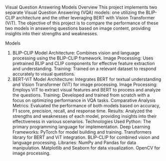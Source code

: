 Visual Question Answering Models
Overview
This project implements two separate Visual Question Answering (VQA) models: one utilizing the BLIP-CLIP architecture and the other leveraging BERT with Vision Transformer (ViT). The objective of this project is to compare the performance of these two models in answering questions based on image content, providing insights into their strengths and weaknesses.

Models
1. BLIP-CLIP Model
Architecture: Combines vision and language processing using the BLIP-CLIP framework.
Image Processing: Uses pretrained BLIP and CLIP components for effective feature extraction and understanding.
Training: Trained on a relevant dataset to respond accurately to visual questions.
2. BERT-ViT Model
Architecture: Integrates BERT for textual understanding and Vision Transformer (ViT) for image processing.
Image Processing: Employs ViT to extract visual features and BERT to process and analyze the questions.
Training: Developed and trained from scratch with a focus on optimizing performance in VQA tasks.
Comparative Analysis
Metrics: Evaluated the performance of both models based on accuracy, F1 score, precision, recall, and response time.
Results: Analyzed the strengths and weaknesses of each model, providing insights into their effectiveness in various scenarios.
Technologies Used
Python: The primary programming language for implementation.
Deep Learning Frameworks:
PyTorch for model building and training.
Transformers library for BERT and ViT integration.
BLIP-CLIP for combined vision and language processing.
Libraries:
NumPy and Pandas for data manipulation.
Matplotlib and Seaborn for data visualization.
OpenCV for image processing.
